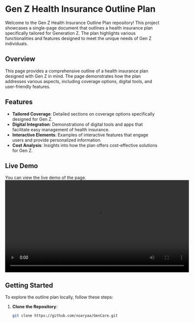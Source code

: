 # Gen Z Health Insurance Outline Plan

Welcome to the Gen Z Health Insurance Outline Plan repository! This project showcases a single-page document that outlines a health insurance plan specifically tailored for Generation Z. The plan highlights various functionalities and features designed to meet the unique needs of Gen Z individuals.

## Overview

This page provides a comprehensive outline of a health insurance plan designed with Gen Z in mind. The page demonstrates how the plan addresses various aspects, including coverage options, digital tools, and user-friendly features.

## Features

- **Tailored Coverage**: Detailed sections on coverage options specifically designed for Gen Z.
- **Digital Integration**: Demonstrations of digital tools and apps that facilitate easy management of health insurance.
- **Interactive Elements**: Examples of interactive features that engage users and provide personalized information.
- **Cost Analysis**: Insights into how the plan offers cost-effective solutions for Gen Z.

## Live Demo

You can view the live demo of the page.
<video width="600" controls>
  <source src="gencare.mp4" type="video/mp4">
 
</video>


## Getting Started

To explore the outline plan locally, follow these steps:

1. **Clone the Repository**:
   ```bash
   git clone https://github.com/xoaryaa/GenCare.git
